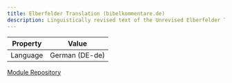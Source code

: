 ```yaml
---
title: Elberfelder Translation (bibelkommentare.de)
description: Linguistically revised text of the Unrevised Elberfelder Translation with footnotes.
---
```

| Property      | Value          |
| ------------- | -------------  |
| Language      | German (DE-de) |

[Module Repository](https://github.com/openbibleproject/elbbk)